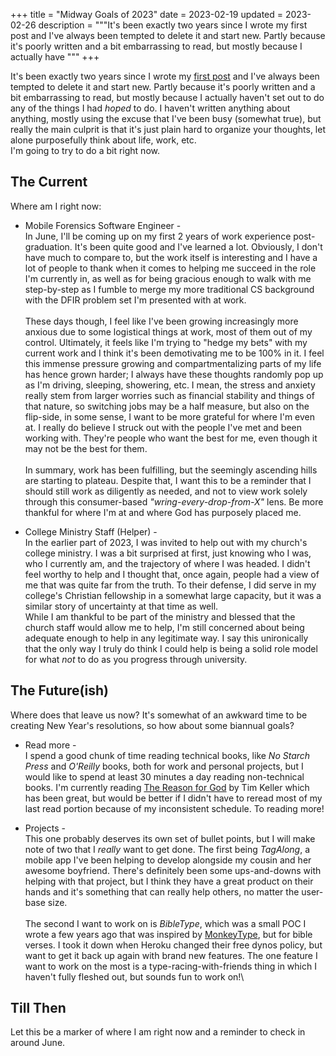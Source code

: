 +++
title = "Midway Goals of 2023"
date = 2023-02-19
updated = 2023-02-26
description = """It's been exactly two years since I wrote my first post and I've always been tempted to delete it and start new. Partly because it's poorly written and a bit embarrassing to read, but mostly because I actually have
"""
+++

It's been exactly two years since I wrote my [first post](https://www.stevenpak.me/blog/first-post/) and I've always been tempted to delete it and start new. Partly because it's poorly written and a bit embarrassing to read, but mostly because I actually haven't set out to do any of the things I had *hoped* to do. I haven't written anything about anything, mostly using the excuse that I've been busy (somewhat true), but really the main culprit is that it's just plain hard to organize your thoughts, let alone purposefully think about life, work, etc.\
I'm going to try to do a bit right now.

## The Current
Where am I right now:
- Mobile Forensics Software Engineer -\
In June, I'll be coming up on my first 2 years of work experience post-graduation. It's been quite good and I've learned a lot. Obviously, I don't have much to compare to, but the work itself is interesting and I have a lot of people to thank when it comes to helping me succeed in the role I'm currently in, as well as for being gracious enough to walk with me step-by-step as I fumble to merge my more traditional CS background with the DFIR problem set I'm presented with at work.\
\
These days though, I feel like I've been growing increasingly more anxious due to some logistical things at work, most of them out of my control. Ultimately, it feels like I'm trying to "hedge my bets" with my current work and I think it's been demotivating me to be 100% in it. I feel this immense pressure growing and compartmentalizing parts of my life has hence grown harder; I always have these thoughts randomly pop up as I'm driving, sleeping, showering, etc. I mean, the stress and anxiety really stem from larger worries such as financial stability and things of that nature, so switching jobs may be a half measure, but also on the flip-side, in some sense, I want to be more grateful for where I'm even at. I really do believe I struck out with the people I've met and been working with. They're people who want the best for me, even though it may not be the best for them.\
\
In summary, work has been fulfilling, but the seemingly ascending hills are starting to plateau. Despite that, I want this to be a reminder that I should still work as diligently as needed, and not to view work solely through this consumer-based *"wring-every-drop-from-X"* lens. Be more thankful for where I'm at and where God has purposely placed me.

- College Ministry Staff (Helper) -\
In the earlier part of 2023, I was invited to help out with my church's college ministry. I was a bit surprised at first, just knowing who I was, who I currently am, and the trajectory of where I was headed. I didn't feel worthy to help and I thought that, once again, people had a view of me that was quite far from the truth. To their defense, I did serve in my college's Christian fellowship in a somewhat large capacity, but it was a similar story of uncertainty at that time as well.\
While I am thankful to be part of the ministry and blessed that the church staff would allow me to help, I'm still concerned about being adequate enough to help in any legitimate way. I say this unironically that the only way I truly do think I could help is being a solid role model for what *not* to do as you progress through university. 

## The Future(ish)
Where does that leave us now? It's somewhat of an awkward time to be creating New Year's resolutions, so how about some biannual goals?
- Read more -\
I spend a good chunk of time reading technical books, like *No Starch Press* and *O'Reilly* books, both for work and personal projects, but I would like to spend at least 30 minutes a day reading non-technical books. I'm currently reading [The Reason for God](https://timothykeller.com/books/the-reason-for-god) by Tim Keller which has been great, but would be better if I didn't have to reread most of my last read portion because of my inconsistent schedule. To reading more!

- Projects -\
This one probably deserves its own set of bullet points, but I will make note of two that I *really* want to get done. The first being *TagAlong*, a mobile app I've been helping to develop alongside my cousin and her awesome boyfriend. There's definitely been some ups-and-downs with helping with that project, but I think they have a great product on their hands and it's something that can really help others, no matter the user-base size.\
\
The second I want to work on is *BibleType*, which was a small POC I wrote a few years ago that was inspired by [MonkeyType](https://monkeytype.com/), but for bible verses. I took it down when Heroku changed their free dynos policy, but want to get it back up again with brand new features. The one feature I want to work on the most is a type-racing-with-friends thing in which I haven't fully fleshed out, but sounds fun to work on!\

## Till Then
Let this be a marker of where I am right now and a reminder to check in around June.



